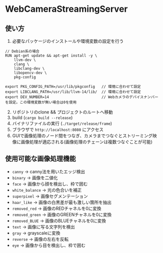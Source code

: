 # WebCameraStreamingServer

## 使い方
1. 必要なパッケージのインストールや環境変数の設定を行う
```
// Debian系の場合
RUN apt-get update && apt-get install -y \
	llvm-dev \
	clang \
	libclang-dev \
	libopencv-dev \
	pkg-config

export PKG_CONFIG_PATH=/usr/lib/pkgconfig   // 環境に合わせて設定
export LIBCLANG_PATH=/usr/lib/llvm-14/lib/  // 環境に合わせて設定
export DEV_NUMBER=14                        // Webカメラのデバイスナンバーを設定。この環境変数が無い場合は0を使用
```
2. リポジトリのclone && プロジェクトのルートへ移動
3. build (`cargo build --release`)
4. バイナリファイルの実行 (`./target/release/frame`)
5. ブラウザで `http://localhost:8080` にアクセス
6. GUIで画像処理のノード間をつなぎ、カメラまでつなぐとストリーミング映像に画像処理が適応される(画像処理のチェーンは複数つなぐことが可能)

## 使用可能な画像処理機能
* `canny` -> canny法を用いたエッジ検出
* `binary` -> 画像を二値化
* `face` -> 画像から顔を検出し、枠で囲む
* `white_balance` -> 光の色合いを補正
* `superpixel` -> 画像セグメンテーション
* `haar_like` -> 画像の白黒差が最も激しい箇所を抽出
* `removed_red` -> 画像のREDチャネルを0に変換
* `removed_green` -> 画像のGREENチャネルを0に変換
* `removed_BLUE` -> 画像のBLUEチャネルを0に変換
* `text` -> 画像に写る文字列を検出
* `gray` -> grayscaleに変換
* `reverse` -> 画像の左右を反転
* `eye` -> 画像から目を検出し、枠で囲む
